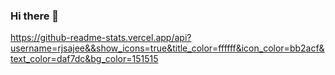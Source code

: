 ### Hi there 👋

https://github-readme-stats.vercel.app/api?username=rjsajee&&show_icons=true&title_color=ffffff&icon_color=bb2acf&text_color=daf7dc&bg_color=151515
